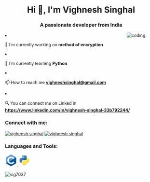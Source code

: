 <h1 align="center">Hi 👋, I'm Vighnesh Singhal</h1>
<h3 align="center">A passionate developer from India</h3>
<img align="right" width=100 alt="coding" snc="https://encrypted-tbn0.gstatic.com/images?q=tbn:ANd9GcTKNcbQOhUEQlefD5f3wiZMSEiHrPaLMDu7-faXUkfZFul-KK5X&s"

- 🔭 I’m currently working on **method of encryption**

- 🌱 I’m currently learning **Python**

- 📫 How to reach me **vighneshsinghal@gmail.com**

- 🔍 You can connect me on Linked in **https://www.linkedin.com/in/vighnesh-singhal-33b792244/**
<h3 align="left">Connect with me:</h3>
<p align="left">
<a href="https://www.linkedin.com/in/vighnesh-singhal" target="blank"><img align="center" src="https://raw.githubusercontent.com/rahuldkjain/github-profile-readme-generator/master/src/images/icons/Social/linked-in-alt.svg" alt="vighensh singhal" height="30" width="40" /></a>
<a href="https://instagram.com/vighneshsinghal" target="blank"><img align="center" src="https://raw.githubusercontent.com/rahuldkjain/github-profile-readme-generator/master/src/images/icons/Social/instagram.svg" alt="vighnesh singhal" height="30" width="40" /></a>
</p>

<h3 align="left">Languages and Tools:</h3>
<p align="left"> <a href="https://www.cprogramming.com/" target="_blank" rel="noreferrer"> <img src="https://raw.githubusercontent.com/devicons/devicon/master/icons/c/c-original.svg" alt="c" width="40" height="40"/> </a> <a href="https://www.python.org" target="_blank" rel="noreferrer"> <img src="https://raw.githubusercontent.com/devicons/devicon/master/icons/python/python-original.svg" alt="python" width="40" height="40"/> </a> </p>

<p><img align="center" src="https://github-readme-stats.vercel.app/api/top-langs?username=vig7037&show_icons=true&locale=en&layout=compact" alt="vig7037" /></p>
